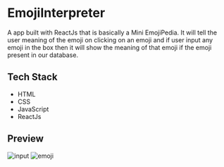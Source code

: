 # EmojiInterpreter
A app built with ReactJs that is basically a Mini EmojiPedia. It will tell the user meaning of the emoji on clicking on an emoji and if user input any emoji in the box then it will show the meaning of that emoji if the emoji present in our database.

## Tech Stack

- HTML
- CSS
- JavaScript
- ReactJs

## Preview

  ![input](https://user-images.githubusercontent.com/66691162/216347726-8ab5a7a2-6766-4ec7-a31d-a0caa88e7b89.png)
  ![emoji](https://user-images.githubusercontent.com/66691162/216347782-f35ed143-4821-4978-9577-f89e60070099.png)
